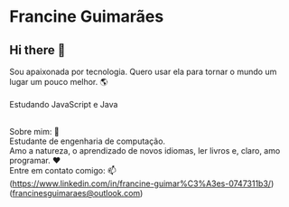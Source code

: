 # Francine Guimarães

## Hi there 👋

Sou apaixonada por tecnologia. Quero usar ela para tornar o mundo um lugar um pouco melhor. :earth_americas: <br/>
<br/>Estudando JavaScript e Java 

<br/>Sobre mim: 💬
<br/>Estudante de engenharia de computação.<br/>Amo a natureza, o aprendizado de novos idiomas, ler livros e, claro, amo programar. :heart:
<br/>Entre em contato comigo: 📫
<br/>(https://www.linkedin.com/in/francine-guimar%C3%A3es-0747311b3/)
<br>(francinesguimaraes@outlook.com)

<!--
**f-francine/f-francine** is a ✨ _special_ ✨ repository because its `README.md` (this file) appears on your GitHub profile.

Here are some ideas to get you started:

- 🔭 I’m currently working on ...
- 🌱 I’m currently learning ...
- 👯 I’m looking to collaborate on ...
- 🤔 I’m looking for help with ...
- 💬 Ask me about ...
- 📫 How to reach me: ...
- 😄 Pronouns: ...
- ⚡ Fun fact: ...
-->
